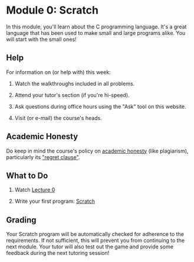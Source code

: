 # Module 0: Scratch

In this module, you'll learn about the C programming language. It's a great language that has been used to make small and large programs alike. You will start with the small ones!

## Help

For information on (or help with) this week:

1. Watch the walkthroughs included in all problems.

2. Attend your tutor's section (if you're hi-speed).

3. Ask questions during office hours using the "Ask" tool on this website.

4. Visit (or e-mail) the course's heads.

## Academic Honesty

Do keep in mind the course's policy on [academic honesty](/syllabus#academic_honesty) (like plagiarism), particularly its ["regret clause"](/syllabus#regret).

## What to Do

1. Watch [Lecture 0](/lectures/lecture-0)

2. Write your first program: [Scratch](/problems/scratch)

## Grading

Your Scratch program will be automatically checked for adherence to the requirements. If not sufficient, this will prevent you from continuing to the next module. Your tutor will also test out the game and provide some feedback during the next tutoring session!
